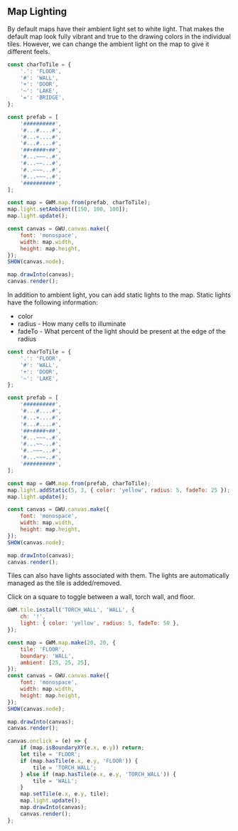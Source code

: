 ## Map Lighting

By default maps have their ambient light set to white light. That makes the default map look fully vibrant and true to the drawing colors in the individual tiles. However, we can change the ambient light on the map to give it different feels.

```js
const charToTile = {
    '.': 'FLOOR',
    '#': 'WALL',
    '+': 'DOOR',
    '~': 'LAKE',
    '=': 'BRIDGE',
};

const prefab = [
    '##########',
    '#...#....#',
    '#...+....#',
    '#...#....#',
    '##+####+##',
    '#...~~~..#',
    '#...~~...#',
    '#..~~~...#',
    '#...~~~..#',
    '##########',
];

const map = GWM.map.from(prefab, charToTile);
map.light.setAmbient([150, 100, 100]);
map.light.update();

const canvas = GWU.canvas.make({
    font: 'monospace',
    width: map.width,
    height: map.height,
});
SHOW(canvas.node);

map.drawInto(canvas);
canvas.render();
```

In addition to ambient light, you can add static lights to the map. Static lights have the following information:

-   color
-   radius - How many cells to illuminate
-   fadeTo - What percent of the light should be present at the edge of the radius

```js
const charToTile = {
    '.': 'FLOOR',
    '#': 'WALL',
    '+': 'DOOR',
    '~': 'LAKE',
};

const prefab = [
    '##########',
    '#...#....#',
    '#...+....#',
    '#...#....#',
    '##+####+##',
    '#...~~~..#',
    '#...~~...#',
    '#..~~~...#',
    '#...~~~..#',
    '##########',
];

const map = GWM.map.from(prefab, charToTile);
map.light.addStatic(5, 3, { color: 'yellow', radius: 5, fadeTo: 25 });
map.light.update();

const canvas = GWU.canvas.make({
    font: 'monospace',
    width: map.width,
    height: map.height,
});
SHOW(canvas.node);

map.drawInto(canvas);
canvas.render();
```

Tiles can also have lights associated with them. The lights are automatically managed as the tile is added/removed.

Click on a square to toggle between a wall, torch wall, and floor.

```js
GWM.tile.install('TORCH_WALL', 'WALL', {
    ch: '!',
    light: { color: 'yellow', radius: 5, fadeTo: 50 },
});

const map = GWM.map.make(20, 20, {
    tile: 'FLOOR',
    boundary: 'WALL',
    ambient: [25, 25, 25],
});
const canvas = GWU.canvas.make({
    font: 'monospace',
    width: map.width,
    height: map.height,
});
SHOW(canvas.node);

map.drawInto(canvas);
canvas.render();

canvas.onclick = (e) => {
    if (map.isBoundaryXY(e.x, e.y)) return;
    let tile = 'FLOOR';
    if (map.hasTile(e.x, e.y, 'FLOOR')) {
        tile = 'TORCH_WALL';
    } else if (map.hasTile(e.x, e.y, 'TORCH_WALL')) {
        tile = 'WALL';
    }
    map.setTile(e.x, e.y, tile);
    map.light.update();
    map.drawInto(canvas);
    canvas.render();
};
```
